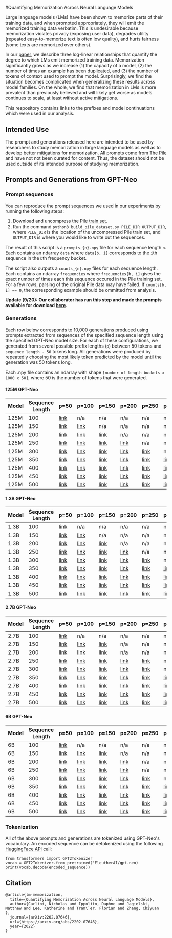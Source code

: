 #Quantifying Memorization Across Neural Language Models

Large language models (LMs) have been shown to memorize parts of their training data, and when prompted appropriately, they will emit the memorized training data verbatim.
This is undesirable because memorization violates privacy (exposing user data), degrades utility (repeated easy-to-memorize text is often low quality), and hurts fairness (some texts are memorized over others).

In our [paper](https://arxiv.org/abs/2202.07646), we describe three log-linear relationships that quantify the degree to which LMs emit memorized training data.
Memorization significantly grows as we increase (1) the capacity of a model, (2) the number of times an example has been duplicated, and (3) the number of tokens of context used to prompt the model. Surprisingly, we find the situation becomes complicated when generalizing these results across model families.
On the whole, we find that memorization in LMs is more prevalent than previously believed and will likely get worse as models continues to scale, at least without active mitigations.

This respository contains links to the prefixes and model continuations which
were used in our analysis.

## Intended Use
The prompt and generations released here are intended to be used by researchers
to study memorization in large language models as well as to develop better
mitigations for memorization.
All prompts come from [The Pile](https://arxiv.org/abs/2101.00027) and have not
not been curated for content.
Thus, the dataset should not be used outside of its intended purpose of studying
memorization.

## Prompts and Generations from GPT-Neo

### Prompt sequences

You can reproduce the prompt sequences we used in our experiments by running the following steps:

1. Download and uncompress the Pile [train set](https://mystic.the-eye.eu/public/AI/pile/train/).
2. Run the command `python3 build_pile_dataset.py PILE_DIR OUTPUT_DIR`, where `PILE_DIR` is the location of the uncompressed Pile train set, and `OUTPUT_DIR` is where you would like to write out the sequences.

The result of this script is a `prompts_{n}.npy` file for each sequence length
`n`.
Each contains an ndarray `data` where `data[b, i]` corresponds to
the `i`th sequence in the `b`th frequency bucket.

The script also outputs a `counts_{n}.npy` files for each sequence length.
Each contains an ndarray `frequencies` where
`frequencies[b, i]`
gives the exact number of times each this sequence occured in the Pile training set.
For a few rows, parsing of the original Pile data may have failed.
If `counts[b, i] == 0`, the corresponding example should be ommitted from
analysis.

**Update (9/20): Our collaborator has run this step and made the
prompts available for download
[here](https://github.com/ethz-privsec/lm_memorization_data).**

### Generations
Each row below corresponds to 10,000 generations produced using prompts
extracted from sequences of the specified sequence length using the
specified GPT-Neo model size.
For each of these configurations, we generated from several possible prefix
lengths (`p`)  between 50 tokens and `sequence length - 50` tokens long.
All generations were produced by repeatedly choosing the most
likely token predicted by the model until the generation was 50 tokens long.

Each .npy file contains an ndarray with shape
`[number of length buckets x 1000 x 50]`, where 50 is the number of tokens that
were generated.

#### 125M GPT-Neo
| Model  | Sequence Length | p=50 | p=100 | p=150 | p=200 | p=250 | p=300 | p=350 | p=400 | p=450 |
| ------ | --------------- | --- | --- | --- | --- | --- | --- | --- | --- | --- |
| 125M   |       100       | [link](https://storage.cloud.google.com/mem-data/gens_125M/125M-0.0_prompt_50_of_100.npy) | n/a | n/a | n/a | n/a | n/a | n/a | n/a | n/a |
| 125M   |       150       | [link](https://storage.cloud.google.com/mem-data/gens_125M/125M-0.0_prompt_50_of_150.npy)  | [link](https://storage.cloud.google.com/mem-data/gens_125M/125M-0.0_prompt_100_of_150.npy) | n/a | n/a | n/a | n/a | n/a | n/a | n/a |
| 125M   |       200       | [link](https://storage.cloud.google.com/mem-data/gens_125M/125M-0.0_prompt_50_of_200.npy)  | [link](https://storage.cloud.google.com/mem-data/gens_125M/125M-0.0_prompt_100_of_200.npy)  | [link](https://storage.cloud.google.com/mem-data/gens_125M/125M-0.0_prompt_150_of_200.npy) | n/a | n/a | n/a | n/a | n/a | n/a |
| 125M   |       250       | [link](https://storage.cloud.google.com/mem-data/gens_125M/125M-0.0_prompt_50_of_250.npy)  | [link](https://storage.cloud.google.com/mem-data/gens_125M/125M-0.0_prompt_100_of_250.npy)  | [link](https://storage.cloud.google.com/mem-data/gens_125M/125M-0.0_prompt_200_of_250.npy)  | [link](https://storage.cloud.google.com/mem-data/gens_125M/125M-0.0_prompt_200_of_250.npy) | n/a | n/a | n/a | n/a | n/a |
| 125M   |       300       | [link](https://storage.cloud.google.com/mem-data/gens_125M/125M-0.0_prompt_50_of_300.npy)  | [link](https://storage.cloud.google.com/mem-data/gens_125M/125M-0.0_prompt_100_of_300.npy)  | [link](https://storage.cloud.google.com/mem-data/gens_125M/125M-0.0_prompt_150_of_300.npy)  | [link](https://storage.cloud.google.com/mem-data/gens_125M/125M-0.0_prompt_200_of_300.npy)  | [link](https://storage.cloud.google.com/mem-data/gens_125M/125M-0.0_prompt_250_of_300.npy) | n/a | n/a | n/a | n/a |
| 125M   |       350       | [link](https://storage.cloud.google.com/mem-data/gens_125M/125M-0.0_prompt_50_of_350.npy)  | [link](https://storage.cloud.google.com/mem-data/gens_125M/125M-0.0_prompt_100_of_350.npy)  | [link](https://storage.cloud.google.com/mem-data/gens_125M/125M-0.0_prompt_150_of_350.npy)  | [link](https://storage.cloud.google.com/mem-data/gens_125M/125M-0.0_prompt_200_of_350.npy)  | [link](https://storage.cloud.google.com/mem-data/gens_125M/125M-0.0_prompt_250_of_350.npy)  | [link](https://storage.cloud.google.com/mem-data/gens_125M/125M-0.0_prompt_300_of_350.npy) | n/a | n/a | n/a |
| 125M   |       400       | [link](https://storage.cloud.google.com/mem-data/gens_125M/125M-0.0_prompt_50_of_400.npy)  | [link](https://storage.cloud.google.com/mem-data/gens_125M/125M-0.0_prompt_100_of_400.npy)  | [link](https://storage.cloud.google.com/mem-data/gens_125M/125M-0.0_prompt_150_of_400.npy)  | [link](https://storage.cloud.google.com/mem-data/gens_125M/125M-0.0_prompt_200_of_400.npy)  | [link](https://storage.cloud.google.com/mem-data/gens_125M/125M-0.0_prompt_250_of_400.npy)  | [link](https://storage.cloud.google.com/mem-data/gens_125M/125M-0.0_prompt_300_of_400.npy)  | [link](https://storage.cloud.google.com/mem-data/gens_125M/125M-0.0_prompt_350_of_400.npy) | n/a | n/a |
| 125M   |       450       | [link](https://storage.cloud.google.com/mem-data/gens_125M/125M-0.0_prompt_50_of_450.npy) | [link](https://storage.cloud.google.com/mem-data/gens_125M/125M-0.0_prompt_100_of_450.npy)  | [link](https://storage.cloud.google.com/mem-data/gens_125M/125M-0.0_prompt_150_of_450.npy)  | [link](https://storage.cloud.google.com/mem-data/gens_125M/125M-0.0_prompt_200_of_450.npy)  | [link](https://storage.cloud.google.com/mem-data/gens_125M/125M-0.0_prompt_250_of_450.npy)  | [link](https://storage.cloud.google.com/mem-data/gens_125M/125M-0.0_prompt_300_of_450.npy)  | [link](https://storage.cloud.google.com/mem-data/gens_125M/125M-0.0_prompt_350_of_450.npy)  | [link](https://storage.cloud.google.com/mem-data/gens_125M/125M-0.0_prompt_400_of_450.npy)  | n/a |
| 125M   |       500       | [link](https://storage.cloud.google.com/mem-data/gens_125M/125M-0.0_prompt_50_of_500.npy)  | [link](https://storage.cloud.google.com/mem-data/gens_125M/125M-0.0_prompt_100_of_500.npy)  | [link](https://storage.cloud.google.com/mem-data/gens_125M/125M-0.0_prompt_150_of_500.npy)  | [link](https://storage.cloud.google.com/mem-data/gens_125M/125M-0.0_prompt_200_of_500.npy)  | [link](https://storage.cloud.google.com/mem-data/gens_125M/125M-0.0_prompt_250_of_500.npy)  | [link](https://storage.cloud.google.com/mem-data/gens_125M/125M-0.0_prompt_300_of_500.npy)  | [link](https://storage.cloud.google.com/mem-data/gens_125M/125M-0.0_prompt_350_of_500.npy)  | [link](https://storage.cloud.google.com/mem-data/gens_125M/125M-0.0_prompt_400_of_500.npy)  | [link](https://storage.cloud.google.com/mem-data/gens_125M/125M-0.0_prompt_450_of_500.npy)  |

#### 1.3B GPT-Neo
| Model  | Sequence Length | p=50 | p=100 | p=150 | p=200 | p=250 | p=300 | p=350 | p=400 | p=450 |
| ------ | --------------- | --- | --- | --- | --- | --- | --- | --- | --- | --- |
| 1.3B   |       100       | [link](https://storage.cloud.google.com/mem-data/gens_1.3B/1.3B-0.0_prompt_50_of_100.npy) | n/a | n/a | n/a | n/a | n/a | n/a | n/a | n/a |
| 1.3B   |       150       | [link](https://storage.cloud.google.com/mem-data/gens_1.3B/1.3B-0.0_prompt_50_of_150.npy)  | [link](https://storage.cloud.google.com/mem-data/gens_1.3B/1.3B-0.0_prompt_100_of_150.npy) | n/a | n/a | n/a | n/a | n/a | n/a | n/a |
| 1.3B   |       200       | [link](https://storage.cloud.google.com/mem-data/gens_1.3B/1.3B-0.0_prompt_50_of_200.npy)  | [link](https://storage.cloud.google.com/mem-data/gens_1.3B/1.3B-0.0_prompt_100_of_200.npy)  | [link](https://storage.cloud.google.com/mem-data/gens_1.3B/1.3B-0.0_prompt_150_of_200.npy) | n/a | n/a | n/a | n/a | n/a | n/a |
| 1.3B   |       250       | [link](https://storage.cloud.google.com/mem-data/gens_1.3B/1.3B-0.0_prompt_50_of_250.npy)  | [link](https://storage.cloud.google.com/mem-data/gens_1.3B/1.3B-0.0_prompt_100_of_250.npy)  | [link](https://storage.cloud.google.com/mem-data/gens_1.3B/1.3B-0.0_prompt_150_of_250.npy)  | [link](https://storage.cloud.google.com/mem-data/gens_1.3B/1.3B-0.0_prompt_200_of_250.npy) | n/a | n/a | n/a | n/a | n/a |
| 1.3B   |       300       | [link](https://storage.cloud.google.com/mem-data/gens_1.3B/1.3B-0.0_prompt_50_of_300.npy) | [link](https://storage.cloud.google.com/mem-data/gens_1.3B/1.3B-0.0_prompt_100_of_300.npy)  | [link](https://storage.cloud.google.com/mem-data/gens_1.3B/1.3B-0.0_prompt_150_of_300.npy)  | [link](https://storage.cloud.google.com/mem-data/gens_1.3B/1.3B-0.0_prompt_200_of_300.npy)  | [link](https://storage.cloud.google.com/mem-data/gens_1.3B/1.3B-0.0_prompt_250_of_300.npy)  | n/a | n/a | n/a | n/a | n/a |
| 1.3B   |       350       | [link](https://storage.cloud.google.com/mem-data/gens_1.3B/1.3B-0.0_prompt_50_of_350.npy) | [link](https://storage.cloud.google.com/mem-data/gens_1.3B/1.3B-0.0_prompt_100_of_350.npy)  | [link](https://storage.cloud.google.com/mem-data/gens_1.3B/1.3B-0.0_prompt_150_of_350.npy)  | [link](https://storage.cloud.google.com/mem-data/gens_1.3B/1.3B-0.0_prompt_200_of_350.npy)  | [link](https://storage.cloud.google.com/mem-data/gens_1.3B/1.3B-0.0_prompt_250_of_350.npy)  | [link](https://storage.cloud.google.com/mem-data/gens_1.3B/1.3B-0.0_prompt_300_of_350.npy)  | n/a | n/a | n/a |
| 1.3B   |       400       | [link](https://storage.cloud.google.com/mem-data/gens_1.3B/1.3B-0.0_prompt_50_of_400.npy) | [link](https://storage.cloud.google.com/mem-data/gens_1.3B/1.3B-0.0_prompt_100_of_400.npy)  | [link](https://storage.cloud.google.com/mem-data/gens_1.3B/1.3B-0.0_prompt_150_of_400.npy)  | [link](https://storage.cloud.google.com/mem-data/gens_1.3B/1.3B-0.0_prompt_200_of_400.npy)  | [link](https://storage.cloud.google.com/mem-data/gens_1.3B/1.3B-0.0_prompt_250_of_400.npy)  | [link](https://storage.cloud.google.com/mem-data/gens_1.3B/1.3B-0.0_prompt_300_of_400.npy)  | [link](https://storage.cloud.google.com/mem-data/gens_1.3B/1.3B-0.0_prompt_350_of_400.npy) | n/a | n/a |
| 1.3B   |       450       | [link](https://storage.cloud.google.com/mem-data/gens_1.3B/1.3B-0.0_prompt_50_of_450.npy) | [link](https://storage.cloud.google.com/mem-data/gens_1.3B/1.3B-0.0_prompt_100_of_450.npy)  | [link](https://storage.cloud.google.com/mem-data/gens_1.3B/1.3B-0.0_prompt_150_of_450.npy)  | [link](https://storage.cloud.google.com/mem-data/gens_1.3B/1.3B-0.0_prompt_200_of_450.npy)  | [link](https://storage.cloud.google.com/mem-data/gens_1.3B/1.3B-0.0_prompt_250_of_450.npy)  | [link](https://storage.cloud.google.com/mem-data/gens_1.3B/1.3B-0.0_prompt_300_of_450.npy)  | [link](https://storage.cloud.google.com/mem-data/gens_1.3B/1.3B-0.0_prompt_350_of_450.npy)  | [link](https://storage.cloud.google.com/mem-data/gens_1.3B/1.3B-0.0_prompt_400_of_450.npy) | n/a |
| 1.3B   |       500       | [link](https://storage.cloud.google.com/mem-data/gens_1.3B/1.3B-0.0_prompt_50_of_500.npy) | [link](https://storage.cloud.google.com/mem-data/gens_1.3B/1.3B-0.0_prompt_100_of_500.npy)  | [link](https://storage.cloud.google.com/mem-data/gens_1.3B/1.3B-0.0_prompt_150_of_500.npy)  | [link](https://storage.cloud.google.com/mem-data/gens_1.3B/1.3B-0.0_prompt_200_of_500.npy)  | [link](https://storage.cloud.google.com/mem-data/gens_1.3B/1.3B-0.0_prompt_250_of_500.npy)  | [link](https://storage.cloud.google.com/mem-data/gens_1.3B/1.3B-0.0_prompt_300_of_500.npy)  | [link](https://storage.cloud.google.com/mem-data/gens_1.3B/1.3B-0.0_prompt_350_of_500.npy)  | [link](https://storage.cloud.google.com/mem-data/gens_1.3B/1.3B-0.0_prompt_400_of_500.npy)  | [link](https://storage.cloud.google.com/mem-data/gens_1.3B/1.3B-0.0_prompt_450_of_500.npy)  |
#### 2.7B GPT-Neo
| Model  | Sequence Length | p=50 | p=100 | p=150 | p=200 | p=250 | p=300 | p=350 | p=400 | p=450 |
| ------ | --------------- | --- | --- | --- | --- | --- | --- | --- | --- | --- |
| 2.7B   |       100       | [link](https://storage.cloud.google.com/mem-data/gens_2.7B/2.7B-0.0_prompt_50_of_100.npy) | n/a | n/a | n/a | n/a | n/a | n/a | n/a | n/a |
| 2.7B   |       150       | [link](https://storage.cloud.google.com/mem-data/gens_2.7B/2.7B-0.0_prompt_50_of_150.npy) | [link](https://storage.cloud.google.com/mem-data/gens_2.7B/2.7B-0.0_prompt_100_of_150.npy)  | [link](https://storage.cloud.google.com/mem-data/gens_2.7B/2.7B-0.0_prompt_100_of_150.npy) | n/a | n/a | n/a | n/a | n/a | n/a | n/a |
| 2.7B   |       200       | [link](https://storage.cloud.google.com/mem-data/gens_2.7B/2.7B-0.0_prompt_50_of_200.npy) | [link](https://storage.cloud.google.com/mem-data/gens_2.7B/2.7B-0.0_prompt_100_of_200.npy)  | [link](https://storage.cloud.google.com/mem-data/gens_2.7B/2.7B-0.0_prompt_150_of_200.npy)  | n/a | n/a | n/a | n/a | n/a | n/a |
| 2.7B   |       250       | [link](https://storage.cloud.google.com/mem-data/gens_2.7B/2.7B-0.0_prompt_50_of_250.npy) | [link](https://storage.cloud.google.com/mem-data/gens_2.7B/2.7B-0.0_prompt_100_of_250.npy)  | [link](https://storage.cloud.google.com/mem-data/gens_2.7B/2.7B-0.0_prompt_150_of_250.npy)  | [link](https://storage.cloud.google.com/mem-data/gens_2.7B/2.7B-0.0_prompt_200_of_250.npy)  | [link](https://storage.cloud.google.com/mem-data/gens_2.7B/2.7B-0.0_prompt_200_of_250.npy) | n/a | n/a | n/a | n/a | n/a |
| 2.7B   |       300       | [link](https://storage.cloud.google.com/mem-data/gens_2.7B/2.7B-0.0_prompt_50_of_300.npy) | [link](https://storage.cloud.google.com/mem-data/gens_2.7B/2.7B-0.0_prompt_100_of_300.npy)  | [link](https://storage.cloud.google.com/mem-data/gens_2.7B/2.7B-0.0_prompt_150_of_300.npy)  | [link](https://storage.cloud.google.com/mem-data/gens_2.7B/2.7B-0.0_prompt_200_of_300.npy)  | [link](https://storage.cloud.google.com/mem-data/gens_2.7B/2.7B-0.0_prompt_250_of_300.npy) | n/a | n/a | n/a | n/a |
| 2.7B   |       350       | [link](https://storage.cloud.google.com/mem-data/gens_2.7B/2.7B-0.0_prompt_50_of_350.npy) | [link](https://storage.cloud.google.com/mem-data/gens_2.7B/2.7B-0.0_prompt_100_of_350.npy)  | [link](https://storage.cloud.google.com/mem-data/gens_2.7B/2.7B-0.0_prompt_150_of_350.npy)  | [link](https://storage.cloud.google.com/mem-data/gens_2.7B/2.7B-0.0_prompt_200_of_350.npy)  | [link](https://storage.cloud.google.com/mem-data/gens_2.7B/2.7B-0.0_prompt_250_of_350.npy)  | [link](https://storage.cloud.google.com/mem-data/gens_2.7B/2.7B-0.0_prompt_300_of_350.npy) | n/a | n/a | n/a |
| 2.7B   |       400       | [link](https://storage.cloud.google.com/mem-data/gens_2.7B/2.7B-0.0_prompt_50_of_400.npy) | [link](https://storage.cloud.google.com/mem-data/gens_2.7B/2.7B-0.0_prompt_100_of_400.npy)  | [link](https://storage.cloud.google.com/mem-data/gens_2.7B/2.7B-0.0_prompt_150_of_400.npy)  | [link](https://storage.cloud.google.com/mem-data/gens_2.7B/2.7B-0.0_prompt_200_of_400.npy)  | [link](https://storage.cloud.google.com/mem-data/gens_2.7B/2.7B-0.0_prompt_250_of_400.npy)  | [link](https://storage.cloud.google.com/mem-data/gens_2.7B/2.7B-0.0_prompt_300_of_400.npy) | [link](https://storage.cloud.google.com/mem-data/gens_2.7B/2.7B-0.0_prompt_350_of_400.npy) | n/a | n/a |
| 2.7B   |       450       | [link](https://storage.cloud.google.com/mem-data/gens_2.7B/2.7B-0.0_prompt_50_of_450.npy) | [link](https://storage.cloud.google.com/mem-data/gens_2.7B/2.7B-0.0_prompt_100_of_450.npy)  | [link](https://storage.cloud.google.com/mem-data/gens_2.7B/2.7B-0.0_prompt_150_of_450.npy)  | [link](https://storage.cloud.google.com/mem-data/gens_2.7B/2.7B-0.0_prompt_200_of_450.npy)  | [link](https://storage.cloud.google.com/mem-data/gens_2.7B/2.7B-0.0_prompt_250_of_450.npy)  | [link](https://storage.cloud.google.com/mem-data/gens_2.7B/2.7B-0.0_prompt_300_of_450.npy) | [link](https://storage.cloud.google.com/mem-data/gens_2.7B/2.7B-0.0_prompt_350_of_450.npy) | [link](https://storage.cloud.google.com/mem-data/gens_2.7B/2.7B-0.0_prompt_400_of_450.npy) | n/a |
| 2.7B   |       500       | [link](https://storage.cloud.google.com/mem-data/gens_2.7B/2.7B-0.0_prompt_50_of_500.npy) | [link](https://storage.cloud.google.com/mem-data/gens_2.7B/2.7B-0.0_prompt_100_of_500.npy)  | [link](https://storage.cloud.google.com/mem-data/gens_2.7B/2.7B-0.0_prompt_150_of_500.npy)  | [link](https://storage.cloud.google.com/mem-data/gens_2.7B/2.7B-0.0_prompt_200_of_500.npy)  | [link](https://storage.cloud.google.com/mem-data/gens_2.7B/2.7B-0.0_prompt_250_of_500.npy)  | [link](https://storage.cloud.google.com/mem-data/gens_2.7B/2.7B-0.0_prompt_300_of_500.npy) | [link](https://storage.cloud.google.com/mem-data/gens_2.7B/2.7B-0.0_prompt_350_of_500.npy) | [link](https://storage.cloud.google.com/mem-data/gens_2.7B/2.7B-0.0_prompt_400_of_500.npy) | [link](https://storage.cloud.google.com/mem-data/gens_2.7B/2.7B-0.0_prompt_450_of_500.npy)  |

#### 6B GPT-Neo
| Model  | Sequence Length | p=50 | p=100 | p=150 | p=200 | p=250 | p=300 | p=350 | p=400 | p=450 |
| ------ | --------------- | --- | --- | --- | --- | --- | --- | --- | --- | --- |
| 6B   |       100       | [link](https://storage.cloud.google.com/mem-data/gens_6B/6B-0.0_prompt_50_of_100.npy) | n/a | n/a | n/a | n/a | n/a | n/a | n/a | n/a |
| 6B   |       150       | [link](https://storage.cloud.google.com/mem-data/gens_6B/6B-0.0_prompt_50_of_150.npy) | [link](https://storage.cloud.google.com/mem-data/gens_6B/6B-0.0_prompt_100_of_150.npy)  | [link](https://storage.cloud.google.com/mem-data/gens_6B/6B-0.0_prompt_100_of_150.npy) | n/a | n/a | n/a | n/a | n/a | n/a | n/a |
| 6B   |       200       | [link](https://storage.cloud.google.com/mem-data/gens_6B/6B-0.0_prompt_50_of_200.npy) | [link](https://storage.cloud.google.com/mem-data/gens_6B/6B-0.0_prompt_100_of_200.npy)  | [link](https://storage.cloud.google.com/mem-data/gens_6B/6B-0.0_prompt_150_of_200.npy)  | [link](https://storage.cloud.google.com/mem-data/gens_6B/6B-0.0_prompt_150_of_200.npy) | n/a | n/a | n/a | n/a | n/a | n/a |
| 6B   |       250       | [link](https://storage.cloud.google.com/mem-data/gens_6B/6B-0.0_prompt_50_of_250.npy) | [link](https://storage.cloud.google.com/mem-data/gens_6B/6B-0.0_prompt_100_of_250.npy)  | [link](https://storage.cloud.google.com/mem-data/gens_6B/6B-0.0_prompt_150_of_250.npy)  | [link](https://storage.cloud.google.com/mem-data/gens_6B/6B-0.0_prompt_200_of_250.npy)  | n/a | n/a | n/a | n/a | n/a |
| 6B   |       300       | [link](https://storage.cloud.google.com/mem-data/gens_6B/6B-0.0_prompt_50_of_300.npy) | [link](https://storage.cloud.google.com/mem-data/gens_6B/6B-0.0_prompt_100_of_300.npy)  | [link](https://storage.cloud.google.com/mem-data/gens_6B/6B-0.0_prompt_150_of_300.npy)  | [link](https://storage.cloud.google.com/mem-data/gens_6B/6B-0.0_prompt_200_of_300.npy)  | [link](https://storage.cloud.google.com/mem-data/gens_6B/6B-0.0_prompt_250_of_300.npy) | n/a | n/a | n/a | n/a |
| 6B   |       350       | [link](https://storage.cloud.google.com/mem-data/gens_6B/6B-0.0_prompt_50_of_350.npy) | [link](https://storage.cloud.google.com/mem-data/gens_6B/6B-0.0_prompt_100_of_350.npy)  | [link](https://storage.cloud.google.com/mem-data/gens_6B/6B-0.0_prompt_150_of_350.npy)  | [link](https://storage.cloud.google.com/mem-data/gens_6B/6B-0.0_prompt_200_of_350.npy)  | [link](https://storage.cloud.google.com/mem-data/gens_6B/6B-0.0_prompt_250_of_350.npy)  | [link](https://storage.cloud.google.com/mem-data/gens_6B/6B-0.0_prompt_300_of_350.npy)  | [link](https://storage.cloud.google.com/mem-data/gens_6B/6B-0.0_prompt_300_of_350.npy) | n/a | n/a | n/a |
| 6B   |       400       | [link](https://storage.cloud.google.com/mem-data/gens_6B/6B-0.0_prompt_50_of_400.npy) | [link](https://storage.cloud.google.com/mem-data/gens_6B/6B-0.0_prompt_100_of_400.npy)  | [link](https://storage.cloud.google.com/mem-data/gens_6B/6B-0.0_prompt_150_of_400.npy)  | [link](https://storage.cloud.google.com/mem-data/gens_6B/6B-0.0_prompt_200_of_400.npy)  | [link](https://storage.cloud.google.com/mem-data/gens_6B/6B-0.0_prompt_250_of_400.npy)  | [link](https://storage.cloud.google.com/mem-data/gens_6B/6B-0.0_prompt_300_of_400.npy)  | [link](https://storage.cloud.google.com/mem-data/gens_6B/6B-0.0_prompt_350_of_400.npy) | n/a | n/a |
| 6B   |       450       | [link](https://storage.cloud.google.com/mem-data/gens_6B/6B-0.0_prompt_50_of_450.npy) | [link](https://storage.cloud.google.com/mem-data/gens_6B/6B-0.0_prompt_100_of_450.npy)  | [link](https://storage.cloud.google.com/mem-data/gens_6B/6B-0.0_prompt_150_of_450.npy)  | [link](https://storage.cloud.google.com/mem-data/gens_6B/6B-0.0_prompt_200_of_450.npy)  | [link](https://storage.cloud.google.com/mem-data/gens_6B/6B-0.0_prompt_250_of_450.npy)  | [link](https://storage.cloud.google.com/mem-data/gens_6B/6B-0.0_prompt_300_of_450.npy)  | [link](https://storage.cloud.google.com/mem-data/gens_6B/6B-0.0_prompt_350_of_450.npy) | [link](https://storage.cloud.google.com/mem-data/gens_6B/6B-0.0_prompt_400_of_450.npy) | n/a |
| 6B   |       500       | [link](https://storage.cloud.google.com/mem-data/gens_6B/6B-0.0_prompt_50_of_500.npy) | [link](https://storage.cloud.google.com/mem-data/gens_6B/6B-0.0_prompt_100_of_500.npy)  | [link](https://storage.cloud.google.com/mem-data/gens_6B/6B-0.0_prompt_150_of_500.npy)  | [link](https://storage.cloud.google.com/mem-data/gens_6B/6B-0.0_prompt_200_of_500.npy)  | [link](https://storage.cloud.google.com/mem-data/gens_6B/6B-0.0_prompt_250_of_500.npy)  | [link](https://storage.cloud.google.com/mem-data/gens_6B/6B-0.0_prompt_300_of_500.npy)  | [link](https://storage.cloud.google.com/mem-data/gens_6B/6B-0.0_prompt_350_of_500.npy) | [link](https://storage.cloud.google.com/mem-data/gens_6B/6B-0.0_prompt_400_of_500.npy)  | [link](https://storage.cloud.google.com/mem-data/gens_6B/6B-0.0_prompt_450_of_500.npy)  |

### Tokenization
All of the above prompts and generations are tokenized using GPT-Neo's vocabulary.
An encoded sequence can be detokenized using the following
[HuggingFace API](https://github.com/huggingface/transformers) call:

```
from transformers import GPT2Tokenizer
vocab = GPT2Tokenizer.from_pretrained('EleutherAI/gpt-neo)
print(vocab.decode(encoded_sequence))
```

## Citation
```
@article{lm-memorization,
  title={Quantifying Memorization Across Neural Language Models},
  author={Carlini, Nicholas and Ippolito, Daphne and Jagielski, Matthew and Lee, Katherine and Tram\`er, Florian and Zhang, Chiyuan
},
  journal={arXiv:2202.07646},
  url={https://arxiv.org/abs/2202.07646},
  year={2022}
}
```
